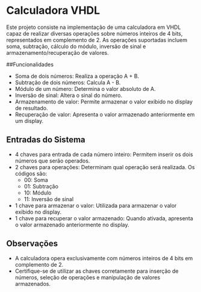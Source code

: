 # Calculadora VHDL
 
Este projeto consiste na implementação de uma calculadora em VHDL capaz de realizar diversas operações sobre números inteiros de 4 bits, representados em complemento de 2. As operações suportadas incluem soma, subtração, cálculo do módulo, inversão de sinal e armazenamento/recuperação de valores.

##Funcionalidades
* Soma de dois números: Realiza a operação A + B.
* Subtração de dois números: Calcula A - B.
* Módulo de um número: Determina o valor absoluto de A.
* Inversão de sinal: Altera o sinal do número.
* Armazenamento de valor: Permite armazenar o valor exibido no display de resultado.
* Recuperação de valor: Apresenta o valor armazenado anteriormente em um display.

## Entradas do Sistema
* 4 chaves para entrada de cada número inteiro: Permitem inserir os dois números que serão operados.
* 2 chaves para operações: Determinam qual operação será realizada. Os códigos são:
  * 00: Soma
   * 01: Subtração
   * 10: Módulo
   * 11: Inversão de sinal
* 1 chave para armazenar o valor: Utilizada para armazenar o valor exibido no display.
* 1 chave para recuperar o valor armazenado: Quando ativada, apresenta o valor armazenado anteriormente no display.
  
## Observações
* A calculadora opera exclusivamente com números inteiros de 4 bits em complemento de 2.
* Certifique-se de utilizar as chaves corretamente para inserção de números, seleção de operações e manipulação de valores armazenados.
